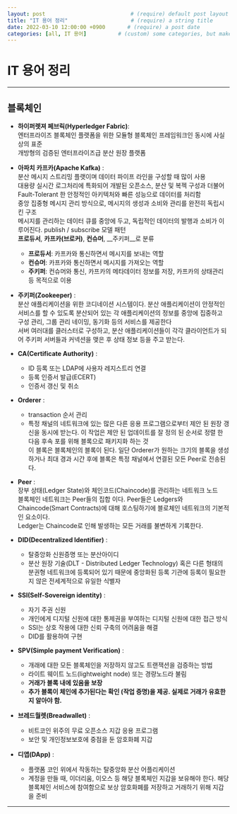 ```yaml
---
layout: post                           # (require) default post layout
title: "IT 용어 정리"                    # (require) a string title
date: 2022-03-10 12:00:00 +0900       # (require) a post date
categories: [all, IT 용어]          # (custom) some categories, but makesure these categories already exists inside path of `category/`
---
```


# IT 용어 정리

---
## 블록체인
* __하이퍼렛져 페브릭(Hyperledger Fabric)__:  
  엔터프라이즈 블록체인 플랫폼을 위한 모듈형 블록체인 프레임워크인 동시에 사실상의 표준  
  개방형의 검증된 엔터프라이즈급 분산 원장 플랫폼
* __아파치 카프카(Apache Kafka)__ :  
  분산 메시지 스트리밍 플랫이며 데이터 파이프 라인을 구성할 때 많이 사용  
  대용량 실시간 로그처리에 특화되어 개발된 오픈소스, 분산 및 복젝 구성과 더불어 Fault-Tolerant 한 안정적인 아키텍처와 빠른 성능으로 데이터를 처리함  
  중앙 집중형 메시지 관리 방식으로, 메시지의 생성과 소비와 관리를 완전히 독립시킨 구조  
  메시지를 관리하는 데이터 큐를 중앙에 두고, 독립적인 데이터의 발행과 소비가 이루어진다. publish / subscribe 모델 패턴  
  __프로듀서__, __카프카(브로커)__, __컨슈머__, __주키퍼__로 분류  
  - __프로듀서__: 카프카와 통신하면서 메시지를 보내는 역할
  - __컨슈머__: 카프카와 통신하면서 메시지를 가져오는 역할
  - __주키퍼__: 컨슈머와 통신, 카프카의 메타데이터 정보를 저장, 카프카의 상태관리 등 목적으로 이용
* __주키퍼(Zookeeper)__ :  
  분산 애플리케이션을 위한 코디네이션 시스템이다. 분산 애플리케이션이 안정적인 서비스를 할 수 있도록 분산되어 있는 각 애플리케이션의 정보를 중앙에 집중하고 구성 관리, 그룹 관리 네이밍, 동기화 등의 서비스를 제공한다    
  서버 여러대를 클러스터로 구성하고, 분산 애플리케이션들이 각각 클라이언트가 되어 주키퍼 서버들과 커넥션을 맺은 후 상태 정보 등을 주고 받는다.
* __CA(Certificate Authority)__ :  
  - ID 등록 또는 LDAP에 사용자 레지스트리 연결  
  - 등록 인증서 발급(ECERT)
  - 인증서 갱신 및 취소
* __Orderer__ :  
  - transaction 순서 관리
  - 특정 채널의 네트워크에 있는 많은 다른 응용 프로그램으로부터 제안 된 원장 갱신을 동시에 받는다. 이 작업은 제안 된 업데이트를 잘 정의 된 순서로 정렬 한 다음 후속 포를 위해 블록으로 패키지화 하는 것    
    이 블록은 블록체인의 블록이 된다. 일단 Orderer가 원하는 크기의 블록을 생성하거나 최대 경과 시간 후에 블록은 특정 채널에서 연결된 모든 Peer로 전송된다.  
* __Peer__ :  
  장부 상태(Ledger State)와 체인코드(Chaincode)를 관리하는 네트워크 노드    
  블록체인 네트워크는 Peer들의 집합 이다. Peer들은 Ledgers와 Chaincode(Smart Contracts)에 대해 호스팅하기에 블로체인 네트워크의 기본적인 요소이다.    
  Ledger는 Chaincode로 인해 발생하는 모든 거래를 불변하게 기록한다.  

* __DID(Decentralized Identifier)__ :
  - 탈중앙화 신원증명 또는 분산아이디
  - 분산 원장 기술(DLT - Distributed Ledger Technology) 혹은 다른 형태의 분권형 네트워크에 등록되어 있기 때문에 중앙화된 등록 기관에 등록이 필요한지 않은 전세계적으로 유일한 식별자
* __SSI(Self-Sovereign identity)__ :
  - 자기 주권 신원
  - 개인에게 디지털 신원에 대한 통제권을 부여하는 디지털 신원에 대한 접근 방식
  - SSI는 상호 작용에 대한 신뢰 구축의 어려움을 해결
  - DID를 활용하여 구현
* __SPV(Simple payment Verification)__ :
  - 개래에 대한 모든 블록체인을 저장하지 않고도 트랜잭션을 검증하는 방법
  - 라이트 웨이트 노드(lightweight node) 또는 경량노드라 불림
  - __거래가 블록 내에 있음을 보장__
  - __추가 블록이 체인에 추가된다는 확인 (작업 증명)을 제공. 실제로 거래가 유효한지 알아야 함.__
* __브레드월렛(Breadwallet)__ :
  - 비트코인 위주의 무료 오픈소스 지갑 응용 프로그램
  - 보안 및 개인정보보호에 중점을 둔 암호화폐 지갑
* __디앱(DApp)__ :
  - 플랫폼 코인 위에서 작동하는 탈중앙화 분산 어플리케이션
  - 계정을 만들 때, 이더리움, 이오스 등 해당 블록체인 지갑을 보유해야 한다. 해당 블록체인 서비스에 참여함으로 보상 암호화폐를 저장하고 거래하기 위해 지갑을 준비
---


